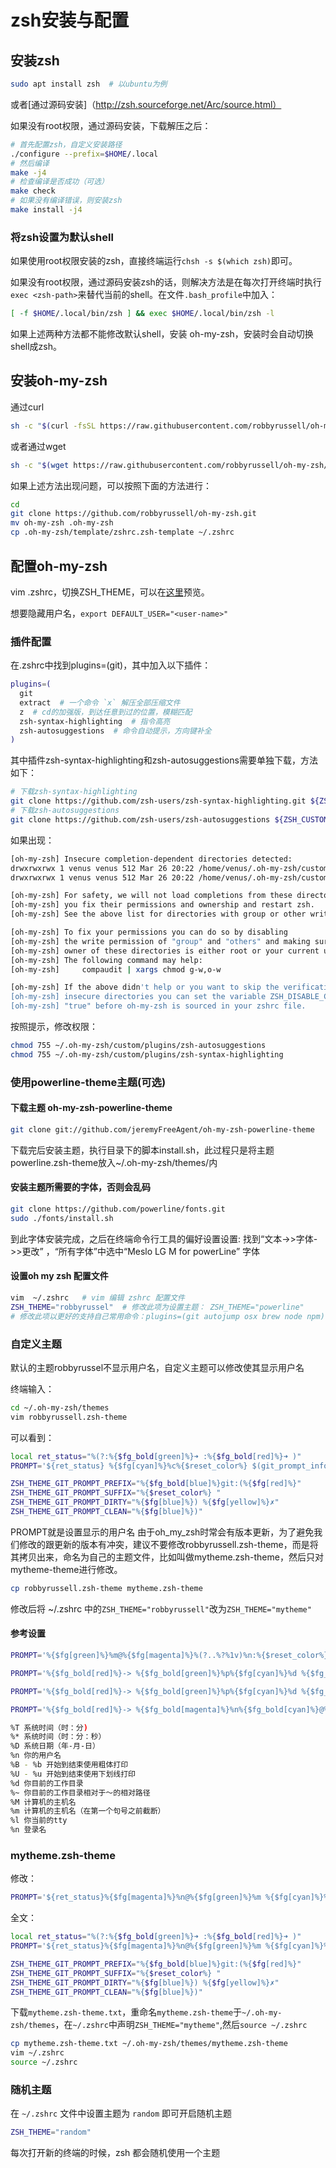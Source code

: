 # zsh安装与配置

## 安装zsh

```bash
sudo apt install zsh  # 以ubuntu为例
```

或者[通过源码安装]（<http://zsh.sourceforge.net/Arc/source.html）>

如果没有root权限，通过源码安装，下载解压之后：

```bash
# 首先配置zsh，自定义安装路径
./configure --prefix=$HOME/.local
# 然后编译
make -j4
# 检查编译是否成功（可选）
make check
# 如果没有编译错误，则安装zsh
make install -j4
```

### 将zsh设置为默认shell

如果使用root权限安装的zsh，直接终端运行```chsh -s $(which zsh)```即可。

如果没有root权限，通过源码安装zsh的话，则解决方法是在每次打开终端时执行```exec <zsh-path>```来替代当前的shell。在文件```.bash_profile```中加入：

```bash
[ -f $HOME/.local/bin/zsh ] && exec $HOME/.local/bin/zsh -l
```

如果上述两种方法都不能修改默认shell，安装 oh-my-zsh，安装时会自动切换shell成zsh。

## 安装oh-my-zsh

通过curl

```bash
sh -c "$(curl -fsSL https://raw.githubusercontent.com/robbyrussell/oh-my-zsh/master/tools/install.sh)"
```

或者通过wget

```bash
sh -c "$(wget https://raw.githubusercontent.com/robbyrussell/oh-my-zsh/master/tools/install.sh -O -)"
```

如果上述方法出现问题，可以按照下面的方法进行：

```bash
cd
git clone https://github.com/robbyrussell/oh-my-zsh.git
mv oh-my-zsh .oh-my-zsh
cp .oh-my-zsh/template/zshrc.zsh-template ~/.zshrc
```

## 配置oh-my-zsh

vim .zshrc，切换ZSH_THEME，可以在[这里](<https://github.com/robbyrussell/oh-my-zsh/wiki/Themes>)预览。

想要隐藏用户名，```export DEFAULT_USER="<user-name>"```

### 插件配置

在.zshrc中找到plugins=(git)，其中加入以下插件：

```bash
plugins=(
  git
  extract  # 一个命令 `x` 解压全部压缩文件
  z  # cd的加强版，到达任意到过的位置，模糊匹配
  zsh-syntax-highlighting  # 指令高亮
  zsh-autosuggestions  # 命令自动提示，方向键补全
)
```

其中插件zsh-syntax-highlighting和zsh-autosuggestions需要单独下载，方法如下：

```bash
# 下载zsh-syntax-highlighting
git clone https://github.com/zsh-users/zsh-syntax-highlighting.git ${ZSH_CUSTOM:-~/.oh-my-zsh/custom}/plugins/zsh-syntax-highlighting
# 下载zsh-autosuggestions
git clone https://github.com/zsh-users/zsh-autosuggestions ${ZSH_CUSTOM:-~/.oh-my-zsh/custom}/plugins/zsh-autosuggestions
```

如果出现：

```bash
[oh-my-zsh] Insecure completion-dependent directories detected:
drwxrwxrwx 1 venus venus 512 Mar 26 20:22 /home/venus/.oh-my-zsh/custom/plugins/zsh-autosuggestions
drwxrwxrwx 1 venus venus 512 Mar 26 20:22 /home/venus/.oh-my-zsh/custom/plugins/zsh-syntax-highlighting

[oh-my-zsh] For safety, we will not load completions from these directories until
[oh-my-zsh] you fix their permissions and ownership and restart zsh.
[oh-my-zsh] See the above list for directories with group or other writability.

[oh-my-zsh] To fix your permissions you can do so by disabling
[oh-my-zsh] the write permission of "group" and "others" and making sure that the
[oh-my-zsh] owner of these directories is either root or your current user.
[oh-my-zsh] The following command may help:
[oh-my-zsh]     compaudit | xargs chmod g-w,o-w

[oh-my-zsh] If the above didn't help or you want to skip the verification of
[oh-my-zsh] insecure directories you can set the variable ZSH_DISABLE_COMPFIX to
[oh-my-zsh] "true" before oh-my-zsh is sourced in your zshrc file.
```

按照提示，修改权限：

```bash
chmod 755 ~/.oh-my-zsh/custom/plugins/zsh-autosuggestions
chmod 755 ~/.oh-my-zsh/custom/plugins/zsh-syntax-highlighting
```

### 使用powerline-theme主题(可选)

#### 下载主题 oh-my-zsh-powerline-theme

```bash
git clone git://github.com/jeremyFreeAgent/oh-my-zsh-powerline-theme 
```

下载完后安装主题，执行目录下的脚本install.sh，此过程只是将主题powerline.zsh-theme放入~/.oh-my-zsh/themes/内

#### 安装主题所需要的字体，否则会乱码

```bash
git clone https://github.com/powerline/fonts.git
sudo ./fonts/install.sh
```

到此字体安装完成，之后在终端命令行工具的偏好设置设置:
找到“文本->>字体->>更改” ，“所有字体”中选中“Meslo LG M for powerLine” 字体

#### 设置oh my zsh 配置文件

```bash
vim  ~/.zshrc   # vim 编辑 zshrc 配置文件
ZSH_THEME="robbyrussel"  # 修改此项为设置主题： ZSH_THEME="powerline"
# 修改此项以更好的支持自己常用命令：plugins=(git autojump osx brew node npm)
```

### 自定义主题

默认的主题robbyrussel不显示用户名，自定义主题可以修改使其显示用户名

终端输入：

```bash
cd ~/.oh-my-zsh/themes
vim robbyrussell.zsh-theme
```

可以看到：

```bash
local ret_status="%(?:%{$fg_bold[green]%}➜ :%{$fg_bold[red]%}➜ )"
PROMPT='${ret_status} %{$fg[cyan]%}%c%{$reset_color%} $(git_prompt_info)'

ZSH_THEME_GIT_PROMPT_PREFIX="%{$fg_bold[blue]%}git:(%{$fg[red]%}"
ZSH_THEME_GIT_PROMPT_SUFFIX="%{$reset_color%} "
ZSH_THEME_GIT_PROMPT_DIRTY="%{$fg[blue]%}) %{$fg[yellow]%}✗"
ZSH_THEME_GIT_PROMPT_CLEAN="%{$fg[blue]%})"
```

PROMPT就是设置显示的用户名
由于oh_my_zsh时常会有版本更新，为了避免我们修改的跟更新的版本有冲突，建议不要修改robbyrussell.zsh-theme，而是将其拷贝出来，命名为自己的主题文件，比如叫做mytheme.zsh-theme，然后只对mytheme-theme进行修改。

```bash
cp robbyrussell.zsh-theme mytheme.zsh-theme
```

修改后将 ~/.zshrc 中的```ZSH_THEME="robbyrussell"```改为```ZSH_THEME="mytheme"```

#### 参考设置

```bash
PROMPT='%{$fg[green]%}%m@%{$fg[magenta]%}%(?..%?%1v)%n:%{$reset_color%}%{$fg[cyan]%}%~#'
```

```bash
PROMPT='%{$fg_bold[red]%}-> %{$fg_bold[green]%}%p%{$fg[cyan]%}%d %{$fg_bold[blue]%}$(git_prompt_info)%{$fg_bold[blue]%}% %{$reset_color%}~#:'
```

```bash
PROMPT='%{$fg_bold[red]%}-> %{$fg_bold[green]%}%p%{$fg[cyan]%}%d %{$fg_bold[blue]%}$(git_prompt_info)%{$fg_bold[blue]%}% %{$fg[magenta]%}%(?..%?%1v)%{$reset_color%}~#: '
```

```bash
PROMPT='%{$fg_bold[red]%}-> %{$fg_bold[magenta]%}%n%{$fg_bold[cyan]%}@%{$fg[green]%}%m %{$fg_bold[green]%}%p%{$fg[cyan]%}%~ %{$fg_bold[blue]%}$(git_prompt_info)%{$fg_bold[blue]%}% %{$fg[magenta]%}%(?..%?%1v)%{$fg_bold[blue]%}? %{$fg[yellow]%}# '
```

```bash
%T 系统时间（时：分)
%* 系统时间（时：分：秒）
%D 系统日期（年-月-日）
%n 你的用户名
%B - %b 开始到结束使用粗体打印
%U - %u 开始到结束使用下划线打印
%d 你目前的工作目录
%~ 你目前的工作目录相对于～的相对路径
%M 计算机的主机名
%m 计算机的主机名（在第一个句号之前截断）
%l 你当前的tty
%n 登录名
```

### mytheme.zsh-theme

修改：

```bash
PROMPT='${ret_status}%{$fg[magenta]%}%n@%{$fg[green]%}%m %{$fg[cyan]%}%c%{$reset_color%} $(git_prompt_info)'
```

全文：

```bash
local ret_status="%(?:%{$fg_bold[green]%}➜ :%{$fg_bold[red]%}➜ )"
PROMPT='${ret_status}%{$fg[magenta]%}%n@%{$fg[green]%}%m %{$fg[cyan]%}%c%{$reset_color%} $(git_prompt_info)'

ZSH_THEME_GIT_PROMPT_PREFIX="%{$fg_bold[blue]%}git:(%{$fg[red]%}"
ZSH_THEME_GIT_PROMPT_SUFFIX="%{$reset_color%} "
ZSH_THEME_GIT_PROMPT_DIRTY="%{$fg[blue]%}) %{$fg[yellow]%}✗"
ZSH_THEME_GIT_PROMPT_CLEAN="%{$fg[blue]%})"
```

下载```mytheme.zsh-theme.txt```，重命名```mytheme.zsh-theme```于```~/.oh-my-zsh/themes```，在```~/.zshrc```中声明```ZSH_THEME="mytheme"```,然后```source ~/.zshrc```

```bash
cp mytheme.zsh-theme.txt ~/.oh-my-zsh/themes/mytheme.zsh-theme
vim ~/.zshrc
source ~/.zshrc
```

### 随机主题

在 ```~/.zshrc``` 文件中设置主题为 ```random``` 即可开启随机主题

```bash
ZSH_THEME="random"
```

每次打开新的终端的时候，zsh 都会随机使用一个主题